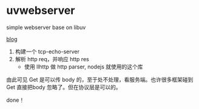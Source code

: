 # uvwebserver

simple webserver base on libuv 

[blog](http://ttang.wesy.club/libuv)

1. 构建一个 tcp-echo-server
2. 解析 http req，并响应 http res
    - 使用 llhttp 做 http parser, nodejs 就使用的这个库

由此可见 Get 是可以传 body 的，至于处不处理，看服务端。也许很多框架碰到 Get 直接把body 忽略了。但在协议层是可以的。

done！